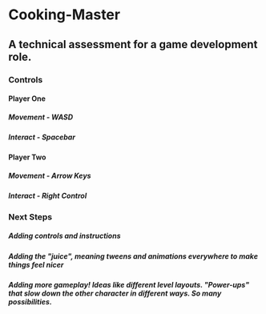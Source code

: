# Cooking-Master

## A technical assessment for a game development role.

### Controls

#### Player One

##### Movement - WASD

##### Interact - Spacebar

#### Player Two

##### Movement - Arrow Keys

##### Interact - Right Control

### Next Steps

##### Adding controls and instructions

##### Adding the "juice", meaning tweens and animations everywhere to make things feel nicer

##### Adding more gameplay! Ideas like different level layouts. "Power-ups" that slow down the other character in different ways. So many possibilities.